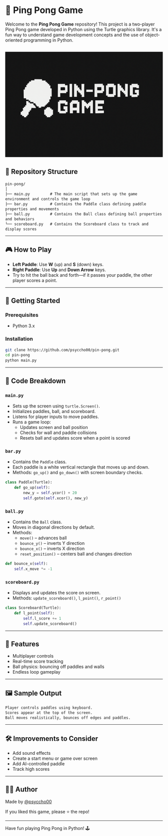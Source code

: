 # 🏓 Ping Pong Game

Welcome to the **Ping Pong Game** repository! This project is a two-player Ping Pong game developed in Python using the Turtle graphics library. It's a fun way to understand game development concepts and the use of object-oriented programming in Python.

![](https://github.com/psyccho00/pin-pong/blob/main/ping-pong.png)
---

## 📂 Repository Structure

```
pin-pong/
│
├── main.py         # The main script that sets up the game environment and controls the game loop
├── bar.py          # Contains the Paddle class defining paddle properties and movements
├── ball.py         # Contains the Ball class defining ball properties and behaviors
└── scoreboard.py   # Contains the Scoreboard class to track and display scores
```

---

## 🎮 How to Play

- **Left Paddle**: Use **W** (up) and **S** (down) keys.
- **Right Paddle**: Use **Up** and **Down Arrow** keys.
- Try to hit the ball back and forth—if it passes your paddle, the other player scores a point.

---

## 🚀 Getting Started

### Prerequisites

- Python 3.x

### Installation

```bash
git clone https://github.com/psyccho00/pin-pong.git
cd pin-pong
python main.py
```

---

## 🧩 Code Breakdown

### `main.py`

- Sets up the screen using `turtle.Screen()`.
- Initializes paddles, ball, and scoreboard.
- Listens for player inputs to move paddles.
- Runs a game loop:
  - Updates screen and ball position
  - Checks for wall and paddle collisions
  - Resets ball and updates score when a point is scored

### `bar.py`

- Contains the `Paddle` class.
- Each paddle is a white vertical rectangle that moves up and down.
- Methods: `go_up()` and `go_down()` with screen boundary checks.

```python
class Paddle(Turtle):
    def go_up(self):
        new_y = self.ycor() + 20
        self.goto(self.xcor(), new_y)
```

### `ball.py`

- Contains the `Ball` class.
- Moves in diagonal directions by default.
- Methods:
  - `move()` – advances ball
  - `bounce_y()` – inverts Y direction
  - `bounce_x()` – inverts X direction
  - `reset_position()` – centers ball and changes direction

```python
def bounce_x(self):
    self.x_move *= -1
```

### `scoreboard.py`

- Displays and updates the score on screen.
- Methods: `update_scoreboard()`, `l_point()`, `r_point()`

```python
class Scoreboard(Turtle):
    def l_point(self):
        self.l_score += 1
        self.update_scoreboard()
```

---

## 🌟 Features

- Multiplayer controls
- Real-time score tracking
- Ball physics: bouncing off paddles and walls
- Endless loop gameplay

---

## 🖼️ Sample Output

```
Player controls paddles using keyboard.
Scores appear at the top of the screen.
Ball moves realistically, bounces off edges and paddles.
```

---

## 🛠️ Improvements to Consider

- Add sound effects
- Create a start menu or game over screen
- Add AI-controlled paddle
- Track high scores

---

## 👨‍💻 Author

Made by [@psyccho00](https://github.com/psyccho00)

If you liked this game, please ⭐ the repo!

---

Have fun playing Ping Pong in Python! 🕹️

